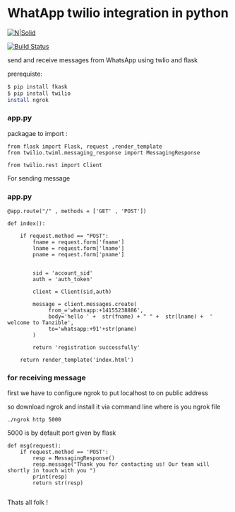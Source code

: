 # WhatApp  twilio integration in python

[![N|Solid](https://cldup.com/dTxpPi9lDf.thumb.png)](https://nodesource.com/products/nsolid)

[![Build Status](https://travis-ci.org/joemccann/dillinger.svg?branch=master)](https://travis-ci.org/joemccann/dillinger)

send and receive messages from WhatsApp using twlio and flask 
  
 prerequiste:
 ```sh
$ pip install fkask
$ pip install twilio
install ngrok
```

### app.py

packagae to  import :

```
from flask import Flask, request ,render_template
from twilio.twiml.messaging_response import MessagingResponse 

from twilio.rest import Client 

```

For sending message  
### app.py

```
@app.route("/" , methods = ['GET' , 'POST'])

def index():
    
    if request.method == "POST":
        fname = request.form['fname']
        lname = request.form['lname']
        pname = request.form['pname']


        sid = 'account_sid'
        auth = 'auth_token'

        client = Client(sid,auth)

        message = client.messages.create(
             from_='whatsapp:+14155238886',  
             body='hello ' +  str(fname) + " " +  str(lname) +  ' welcome to Tanzible',   
             to='whatsapp:+91'+str(pname)
        )

        return 'registration successfully'

    return render_template('index.html')
```


### for receiving message 

first we have to configure ngrok to put localhost to on public address

so download ngrok and install it via command line where is you ngrok file
```
./ngrok http 5000 
```
5000 is by default port given by flask 

```
def msg(request):
    if request.method == 'POST':
        resp = MessagingResponse()
        resp.message("Thank you for contacting us! Our team will shortly in touch with you ")
        print(resp)
        return str(resp)
        

```


Thats all folk ! 
